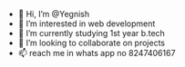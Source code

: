 - 👋 Hi, I’m @Yegnish
- 👀 I’m interested in web development
- 🌱 I’m currently studying 1st year b.tech
- 💞️ I’m looking to collaborate on projects
- 📫 reach me in whats app no 8247406167

<!---
Yegnish/Yegnish is a ✨ special ✨ repository because its `README.md` (this file) appears on your GitHub profile.
You can click the Preview link to take a look at your changes.
--->

